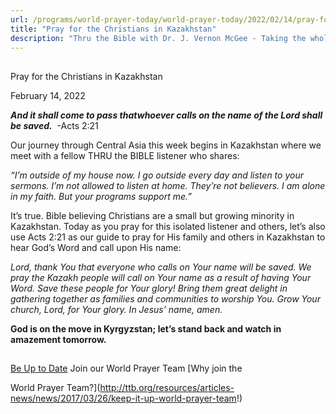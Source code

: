 ```yaml
---
url: /programs/world-prayer-today/world-prayer-today/2022/02/14/pray-for-the-christians-in-kazakhstan
title: "Pray for the Christians in Kazakhstan"
description: "Thru the Bible with Dr. J. Vernon McGee - Taking the whole Word to the whole world"
---
```







## 
 Pray for the Christians in Kazakhstan


February 14, 2022




***And it shall come to pass that******whoever calls on the name of the Lord shall be saved.***  -Acts 2:21 

 Our journey through Central Asia this week begins in Kazakhstan where we meet with a fellow THRU the BIBLE listener who shares: 

 *“I’m outside of my house now. I go outside every day and listen to your sermons. I’m not allowed to listen at home. They’re not believers. I am alone in my faith. But your programs support me.”*   


It’s true. Bible believing Christians are a small but growing minority in Kazakhstan. Today as you pray for this isolated listener and others, let’s also use Acts 2:21 as our guide to pray for His family and others in Kazakhstan to hear God’s Word and call upon His name: 

 *Lord, thank You that everyone who calls on Your name will be saved. We pray the Kazakh people will call on Your name as a result of having Your Word. Save these people for Your glory! Bring them great delight in gathering together as families and communities to worship You. Grow Your church, Lord, for Your glory. In Jesus’ name, amen.* 

 **God is on the move in Kyrgyzstan; let’s stand back and watch in amazement tomorrow.**







## 




[Be Up to Date](http://feeds.feedburner.com/WorldPrayerToday "World Prayer Today RSS Feed")
Join our World Prayer Team
[Why join the  

World Prayer Team?](http://ttb.org/resources/articles-news/news/2017/03/26/keep-it-up-world-prayer-team!)




